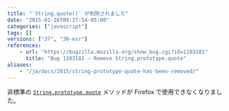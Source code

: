 ```yaml
---
title: "`String.quote()` が削除されました"
date: "2015-01-16T09:37:54-05:00"
categories: ["javascript"]
tags: []
versions: ["37", "38-esr"]
references:
    - url: "https://bugzilla.mozilla.org/show_bug.cgi?id=1103181"
      title: "Bug 1103181 – Remove String.prototype.quote"
aliases:
    - "/ja/docs/2015/string-prototype-quote-has-been-removed/"
---
```

非標準の [`String.prototype.quote`](https://developer.mozilla.org/docs/Web/JavaScript/Reference/Global_Objects/String/quote) メソッドが Firefox で使用できなくなりました。
